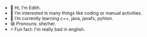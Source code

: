 - 👋 Hi, I’m Edith.
- 👀 I’m interested in many things like coding or manual activities.
- 🌱 I’m currently learning c++, java, javafx, pyhton.
- 😄 Pronouns: she/her.
- ⚡ Fun fact: I'm really bad in english.

 





<!---
edrigot/edrigot is a ✨ special ✨ repository because its `README.md` (this file) appears on your GitHub profile.
You can click the Preview link to take a look at your changes.
--->
